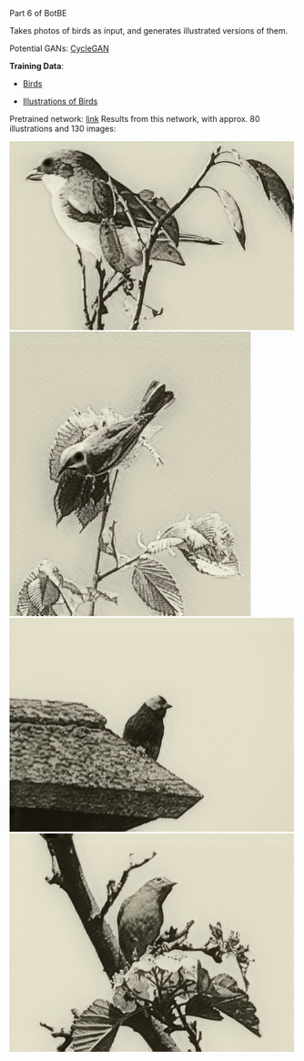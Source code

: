 Part 6 of BotBE

Takes photos of birds as input, and generates illustrated versions of them. 

Potential GANs: [CycleGAN](https://github.com/junyanz/pytorch-CycleGAN-and-pix2pix)

**Training Data**:

- [Birds](http://www.vision.caltech.edu/visipedia/CUB-200.html)

- [Illustrations of Birds](https://drive.google.com/drive/folders/1DmYX29c5gpN687wPY6fdBrYYNKuuh4h9?usp=sharing)

Pretrained network: [link](https://drive.google.com/file/d/13-MTb621-v5KLZWq055cK_M-qSsXAtoJ/view?usp=sharing)
Results from this network, with approx. 80 illustrations and 130 images:

![results80](https://github.com/jamescoupe/photo2illustration/blob/main/birdsofbritishem00gree101-201-078_fake_A.png?raw=true)
![results80](https://github.com/jamescoupe/photo2illustration/blob/main/birdsofbritishem00gree-1-100-045_fake_A.png?raw=true)
![results80](https://github.com/jamescoupe/photo2illustration/blob/main/birdsofbritishem00gree-1-100-052_fake_A.png?raw=true)
![results80](https://github.com/jamescoupe/photo2illustration/blob/main/birdsofbritishem00gree-1-100-018_fake_A.png?raw=true)
